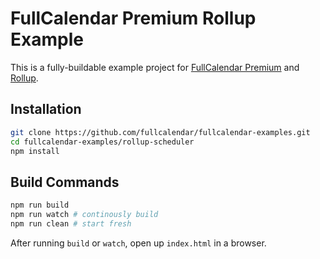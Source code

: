 
# FullCalendar Premium Rollup Example

This is a fully-buildable example project for [FullCalendar Premium] and [Rollup].


## Installation

```bash
git clone https://github.com/fullcalendar/fullcalendar-examples.git
cd fullcalendar-examples/rollup-scheduler
npm install
```

## Build Commands

```bash
npm run build
npm run watch # continously build
npm run clean # start fresh
```

After running `build` or `watch`, open up `index.html` in a browser.


[FullCalendar Premium]: https://fullcalendar.io/pricing
[Rollup]: https://rollupjs.org/

